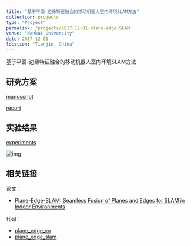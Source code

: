 ```yaml
---
title: "基于平面-边缘特征融合的移动机器人室内环境SLAM方法"
collection: projects
type: "Project"
permalink: /projects/2017-12-01-plane-edge-SLAM
venue: "Nankai University"
date: 2017-12-01
location: "Tianjin, China"
---
```


基于平面-边缘特征融合的移动机器人室内环境SLAM方法

## 研究方案

<a href="http://sunqinxuan.github.io/files/projects-2017-12-01-plane-edge-slam-methodology.pdf">manuscript</a>

<a href="http://sunqinxuan.github.io/files/projects-2017-12-01-plane-edge-slam-proposal.pdf">report</a>


## 实验结果

<a href="http://sunqinxuan.github.io/files/projects-2017-12-01-plane-edge-slam-expr.pdf">experiments</a>

![img](https://sunqinxuan.github.io/images/projects-2017-12-01-img1.png)


## 相关链接

论文：
- [Plane-Edge-SLAM: Seamless Fusion of Planes and Edges for SLAM in Indoor Environments](https://sunqinxuan.github.io/publication/TASE2020)

代码：
- [plane_edge_vo](https://github.com/sunqinxuan/plane_edge_vo)
- [plane_edge_slam](https://github.com/sunqinxuan/plane_edge_slam)
